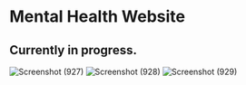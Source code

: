 # Mental Health Website
## Currently in progress.
![Screenshot (927)](https://github.com/hanishtharwani123/Serene-Mental/assets/104623869/7643fac3-24d7-45a0-9600-1c0f8175c316)
![Screenshot (928)](https://github.com/hanishtharwani123/Serene-Mental/assets/104623869/e6094692-10f6-4149-8ed6-5f70345bead1)
![Screenshot (929)](https://github.com/hanishtharwani123/Serene-Mental/assets/104623869/36c558ee-ab13-4bf4-992d-5f87c6ce24fd)
